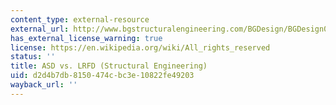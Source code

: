 ```yaml
---
content_type: external-resource
external_url: http://www.bgstructuralengineering.com/BGDesign/BGDesign05.htm
has_external_license_warning: true
license: https://en.wikipedia.org/wiki/All_rights_reserved
status: ''
title: ASD vs. LRFD (Structural Engineering)
uid: d2d4b7db-8150-474c-bc3e-10822fe49203
wayback_url: ''
---
```

